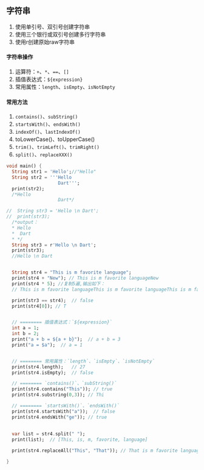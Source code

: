 ## 字符串

1. 使用单引号、双引号创建字符串
2. 使用三个银行或双引号创建多行字符串
3. 使用r创建原始raw字符串

#### 字符串操作

1. 运算符：`+`、`*`、`==`、`[]`
2. 插值表达式：`${expression}`
3. 常用属性：`length`、`isEmpty`、`isNotEmpty`


#### 常用方法
1. `contains()`、`subString()`
2. `startsWith()`、`endsWith()`
3. `indexOf()`、`lastIndexOf()`
4. toLowerCase()、toUpperCase()
5. `trim()`、`trimLeft()`、`trimRight()`
6. `split()`、`replaceXXX()`

```dart
void main() {
  String str1 = 'Hello';//"Hello"
  String str2 = '''Hello
                   Dart''';
  print(str2);
  /*Hello
                   Dart*/

//  String str3 = 'Hello \n Dart';
//  print(str3);
  /*output：
  * Hello
  *  Dart
  * */
  String str3 = r'Hello \n Dart';
  print(str3);
  //Hello \n Dart


  String str4 = "This is m favorite language";
  print(str4 + "New"); // This is m favorite languageNew
  print(str4 * 5); //复制5遍,输出如下：
  // This is m favorite languageThis is m favorite languageThis is m favorite languageThis is m favorite languageThis is m favorite language

  print(str3 == str4);  // false
  print(str4[0]); // T


  // ======== 插值表达式：`${expression}`
  int a = 1;
  int b = 2;
  print("a + b = ${a + b}");  // a + b = 3
  print("a = $a");  // a = 1


  // ======== 常用属性：`length`、`isEmpty`、`isNotEmpty`
  print(str4.length);   // 27
  print(str4.isEmpty);  // false

  // ======== `contains()`、`subString()`
  print(str4.contains("This")); // true
  print(str4.substring(0,3)); // Thi

  // ======== `startsWith()`、`endsWith()`
  print(str4.startsWith("a"));  // false
  print(str4.endsWith("ge")); // true
  
  
  var list = str4.split(" ");
  print(list);  // [This, is, m, favorite, language]

  print(str4.replaceAll("This", "That")); // That is m favorite language

}
```